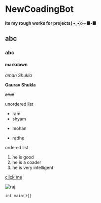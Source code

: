 # NewCoadingBot
#### its my rough works for projects( •_•)>⌐■-■
## abc 
### abc
#### markdown
*aman* _Shukla_

**Gaurav Shukla**

~~arun~~

unordered list

- ram
- shyam
* mohan
+ radhe

ordered list

1. he is good
1. he is a coader
3. he is very intelligent

[click me](https://www.google.com/)

![raj](https://www.sykescottages.co.uk/blog/wp-content/uploads/2023/11/New-Years-Eve-Ideas.jpg)

```int main(){}```


